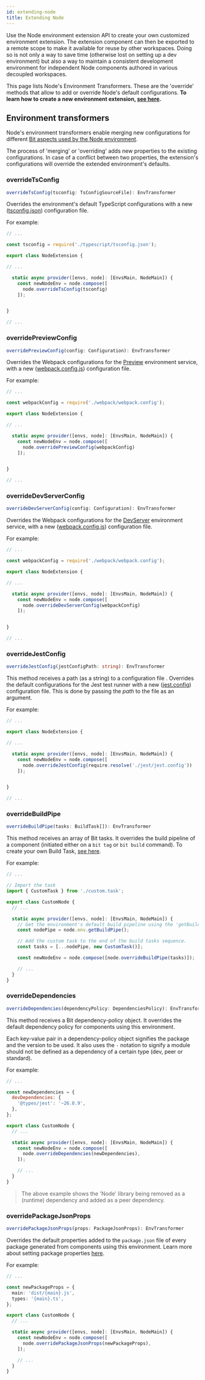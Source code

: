 ```yaml
---
id: extending-node
title: Extending Node
---
```


Use the Node environment extension API to create your own customized environment extension. The extension component can then be exported to a remote scope to make it available for reuse by other workspaces. Doing so is not only a way to save time (otherwise lost on setting up a dev environment) but also a way to maintain a consistent development environment for independent Node components authored in various decoupled workspaces.

This page lists Node's Environment Transformers. These are the 'override' methods that allow to add or override Node's default configurations.
**To learn how to create a new environment extension, [see here](/building-with-bit/environment/overview).**

## Environment transformers

Node's environment transformers enable merging new configurations for different [Bit aspects used by the Node environment](/building-with-bit/environment/environment-services).

The process of 'merging' or 'overriding' adds new properties to the existing configurations. In case of a conflict between two properties, the extension's configurations will override the extended environment's defaults.

### overrideTsConfig

```ts
overrideTsConfig(tsconfig: TsConfigSourceFile): EnvTransformer
```

Overrides the environment's default TypeScript configurations with a new ([tsconfig.json](https://www.typescriptlang.org/handbook/tsconfig-json.html)) configuration file.

For example:

```ts
// ...

const tsconfig = require('./typescript/tsconfig.json');

export class NodeExtension {

// ...

  static async provider([envs, node]: [EnvsMain, NodeMain]) {
    const newNodeEnv = node.compose([
      node.overrideTsConfig(tsconfig)
    ]);


}

// ...
```

### overridePreviewConfig

```ts
overridePreviewConfig(config: Configuration): EnvTransformer
```

Overrides the Webpack configurations for the [Preview](/building-with-bit/environment/environment-services#preview) environment service, with a new ([webpack.config.js](https://webpack.js.org/configuration/)) configuration file.

For example:

```ts
// ...

const webpackConfig = require('./webpack/webpack.config');

export class NodeExtension {

// ...

  static async provider([envs, node]: [EnvsMain, NodeMain]) {
    const newNodeEnv = node.compose([
      node.overridePreviewConfig(webpackConfig)
    ]);


}

// ...
```

### overrideDevServerConfig

```ts
overrideDevServerConfig(config: Configuration): EnvTransformer
```

Overrides the Webpack configurations for the [DevServer](/building-with-bit/environment/environment-services#devserver) environment service, with a new ([webpack.config.js](https://webpack.js.org/configuration/)) configuration file.

For example:

```ts
// ...

const webpackConfig = require('./webpack/webpack.config');

export class NodeExtension {

// ...

  static async provider([envs, node]: [EnvsMain, NodeMain]) {
    const newNodeEnv = node.compose([
      node.overrideDevServerConfig(webpackConfig)
    ]);


}

// ...
```

### overrideJestConfig

```ts
overrideJestConfig(jestConfigPath: string): EnvTransformer
```

This method receives a path (as a string) to a configuration file . Overrides the default configurations for the Jest test runner with a new ([jest.config](https://jestjs.io/en/configuration)) configuration file. This is done by passing the _path_ to the file as an argument.

For example:

```ts
// ...

export class NodeExtension {

// ...

  static async provider([envs, node]: [EnvsMain, NodeMain]) {
    const newNodeEnv = node.compose([
      node.overrideJestConfig(require.resolve('./jest/jest.config'))
    ]);


}

// ...
```

### overrideBuildPipe

```ts
overrideBuildPipe(tasks: BuildTask[]): EnvTransformer
```

This method receives an array of Bit tasks. It overrides the build pipeline of a component (initiated either on a `bit tag` or `bit build` command). To create your own Build Task, [see here](/building-with-bit/build-pipeline/create-build-task).

For example:

```ts
// ...

// Import the task
import { CustomTask } from './custom.task';

export class CustomNode {
  // ...

  static async provider([envs, node]: [EnvsMain, NodeMain]) {
    // Get the environment's default build pipeline using the 'getBuildPipe' service handler
    const nodePipe = node.env.getBuildPipe();

    // Add the custom task to the end of the build tasks sequence.
    const tasks = [...nodePipe, new CustomTask()];

    const newNodeEnv = node.compose([node.overrideBuildPipe(tasks)]);

    // ...
  }
}
```

### overrideDependencies

```ts
overrideDependencies(dependencyPolicy: DependenciesPolicy): EnvTransformer
```

This method receives a Bit dependency-policy object. It overrides the default dependency policy for components using this environment.

Each key-value pair in a dependency-policy object signifies the package and the version to be used. It also uses the `-` notation to signify a module should not be defined as a dependency of a certain type (dev, peer or standard).

For example:

```js
// ...

const newDependencies = {
  devDependencies: {
    '@types/jest': '~26.0.9',
  },
};

export class CustomNode {
  // ...

  static async provider([envs, node]: [EnvsMain, NodeMain]) {
    const newNodeEnv = node.compose([
      node.overrideDependencies(newDependencies),
    ]);

    // ...
  }
}
```

> The above example shows the 'Node' library being removed as a (runtime) dependency and added as a peer dependency.

### overridePackageJsonProps

```ts
overridePackageJsonProps(props: PackageJsonProps): EnvTransformer
```

Overrides the default properties added to the `package.json` file of every package generated from components using this environment. Learn more about setting package properties [here](/building-with-bit/package/publish-component-packages#publish).

For example:

```ts
// ...

const newPackageProps = {
  main: 'dist/{main}.js',
  types: '{main}.ts',
};

export class CustomNode {
  // ...

  static async provider([envs, node]: [EnvsMain, NodeMain]) {
    const newNodeEnv = node.compose([
      node.overridePackageJsonProps(newPackageProps),
    ]);

    // ...
  }
}
```
